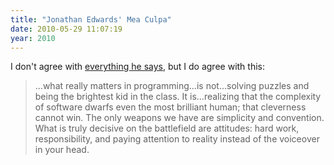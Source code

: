 ```yaml
---
title: "Jonathan Edwards' Mea Culpa"
date: 2010-05-29 11:07:19
year: 2010
---
```

I don't agree with <a href="http://alarmingdevelopment.org/?p=422">everything he says</a>, but I do agree with this:
<blockquote>…what really matters in programming…is not…solving puzzles and  being the brightest kid in the class. It is…realizing that the  complexity of software dwarfs even the most brilliant human; that  cleverness cannot win. The only weapons we have are simplicity and  convention. What is truly decisive on the  battlefield are attitudes: hard work, responsibility, and paying  attention to reality instead of the voiceover in your head.</blockquote>
